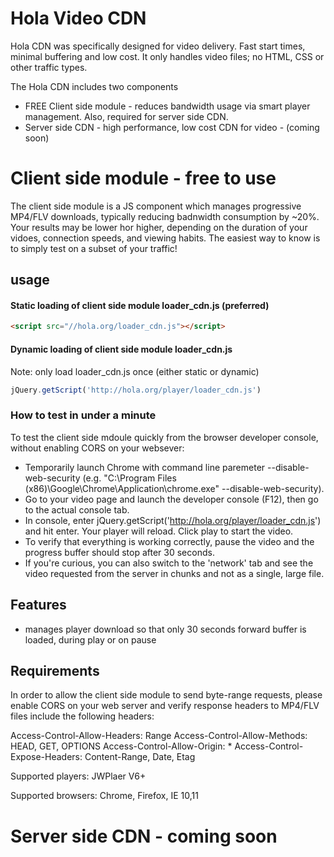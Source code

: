 # Hola Video CDN

Hola CDN was specifically designed for video delivery. Fast start times, minimal buffering and low cost. It only handles video files; no HTML, CSS or other traffic types.

The Hola CDN includes two components

- FREE Client side module - reduces bandwidth usage via smart player management. Also, required for server side CDN.
- Server side CDN - high performance, low cost CDN for video - (coming soon)

# Client side module - free to use

The client side module is a JS component which manages progressive MP4/FLV downloads, typically reducing badnwidth consumption by ~20%. 
Your results may be lower hor higher, depending on the duration of your vidoes, connection speeds, and viewing habits. The easiest way to know is to simply test on a subset of your traffic!

## usage

#### Static loading of client side module loader_cdn.js (preferred)
```html
<script src="//hola.org/loader_cdn.js"></script>
```
#### Dynamic loading of client side module loader_cdn.js
Note: only load loader_cdn.js once (either static or dynamic)
```js
jQuery.getScript('http://hola.org/player/loader_cdn.js')
```

### How to test in under a minute
To test the client side mdoule quickly from the browser developer console, without enabling CORS on your websever:
* Temporarily launch Chrome with command line paremeter --disable-web-security (e.g. "C:\Program Files (x86)\Google\Chrome\Application\chrome.exe" --disable-web-security).
* Go to your video page and launch the developer console (F12), then go to the actual console tab.
* In console, enter jQuery.getScript('http://hola.org/player/loader_cdn.js') and hit enter. Your player will reload. Click play to start the video.
* To verify that everything is working correctly, pause the video and the progress buffer should stop after 30 seconds. 
* If you're curious, you can also switch to the 'network' tab and see the video requested from the server in chunks and not as a single, large file.


## Features

* manages player download so that only 30 seconds forward buffer is loaded, during play or on pause

## Requirements

In order to allow the client side module to send byte-range requests, please enable CORS on your web server and verify response headers to MP4/FLV files include the following headers:

Access-Control-Allow-Headers: Range
Access-Control-Allow-Methods: HEAD, GET, OPTIONS
Access-Control-Allow-Origin: *
Access-Control-Expose-Headers: Content-Range, Date, Etag


Supported players: JWPlaer V6+

Supported browsers: Chrome, Firefox, IE 10,11

# Server side CDN - coming soon
